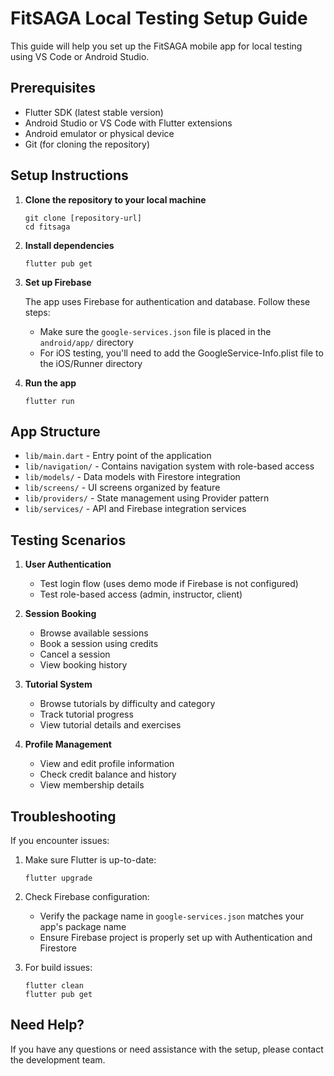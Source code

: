 # FitSAGA Local Testing Setup Guide

This guide will help you set up the FitSAGA mobile app for local testing using VS Code or Android Studio.

## Prerequisites

- Flutter SDK (latest stable version)
- Android Studio or VS Code with Flutter extensions
- Android emulator or physical device
- Git (for cloning the repository)

## Setup Instructions

1. **Clone the repository to your local machine**
   ```
   git clone [repository-url]
   cd fitsaga
   ```

2. **Install dependencies**
   ```
   flutter pub get
   ```

3. **Set up Firebase**
   
   The app uses Firebase for authentication and database. Follow these steps:
   
   - Make sure the `google-services.json` file is placed in the `android/app/` directory
   - For iOS testing, you'll need to add the GoogleService-Info.plist file to the iOS/Runner directory

4. **Run the app**
   ```
   flutter run
   ```

## App Structure

- `lib/main.dart` - Entry point of the application
- `lib/navigation/` - Contains navigation system with role-based access
- `lib/models/` - Data models with Firestore integration
- `lib/screens/` - UI screens organized by feature
- `lib/providers/` - State management using Provider pattern
- `lib/services/` - API and Firebase integration services

## Testing Scenarios

1. **User Authentication**
   - Test login flow (uses demo mode if Firebase is not configured)
   - Test role-based access (admin, instructor, client)

2. **Session Booking**
   - Browse available sessions
   - Book a session using credits
   - Cancel a session
   - View booking history

3. **Tutorial System**
   - Browse tutorials by difficulty and category
   - Track tutorial progress
   - View tutorial details and exercises

4. **Profile Management**
   - View and edit profile information
   - Check credit balance and history
   - View membership details

## Troubleshooting

If you encounter issues:

1. Make sure Flutter is up-to-date:
   ```
   flutter upgrade
   ```

2. Check Firebase configuration:
   - Verify the package name in `google-services.json` matches your app's package name
   - Ensure Firebase project is properly set up with Authentication and Firestore

3. For build issues:
   ```
   flutter clean
   flutter pub get
   ```

## Need Help?

If you have any questions or need assistance with the setup, please contact the development team.